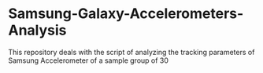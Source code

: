 # Samsung-Galaxy-Accelerometers-Analysis
This repository deals with the script of analyzing the tracking parameters of Samsung Accelerometer of a sample group of 30 
